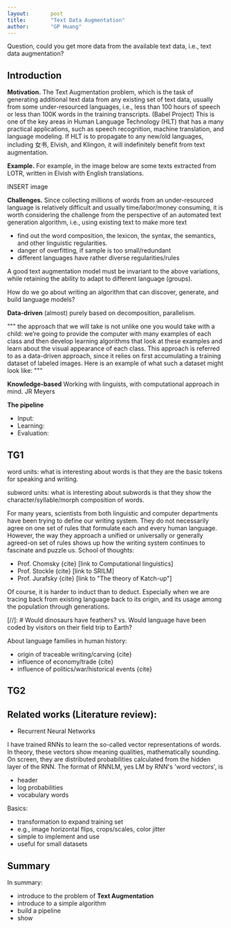 ```yaml
---
layout:       post
title:        "Text Data Augmentation"
author:       "GP Huang"
---
```


<p class="lead">Question, could you get more data from the available text data, i.e., text data augmentation?</p>

## Introduction

**Motivation.** The Text Augmentation problem, which is the task of generating additional text data from any existing set of text data, usually from some under-resourced languages, i.e., less than 100 hours of speech or less than 100K words in the training transcripts. (Babel Project)
This is one of the key areas in Human Language Technology (HLT) that has a many practical applications, such as speech recognition, machine translation, and language modeling.
If HLT is to propagate to any new/old languages, including 女书, Elvish, and Klingon, it will indefinitely benefit from text augmentation.

**Example.** For example, in the image below are some texts extracted from LOTR, written in Elvish with English translations.

INSERT image

**Challenges.** Since collecting millions of words from an under-resourced language is relatively difficult and usually time/labor/money consuming, it is worth considering the challenge from the perspective of an automated text generation algorithm, i.e., using existing text to make more text

  * find out the word composition, the lexicon, the syntax, the semantics, and other linguistic regularities.
  * danger of overfitting, if sample is too small/redundant
  * different languages have rather diverse regularities/rules

A good text augmentation model must be invariant to the above variations, while retaining the ability to adapt to different language (groups).

How do we go about writing an algorithm that can discover, generate, and build language models?

**Data-driven**
(almost) purely based on decomposition, parallelism.

"""
the approach that we will take is not unlike one you would take with a child: we’re going to provide the computer with many examples of each class and then develop learning algorithms that look at these examples and learn about the visual appearance of each class. This approach is referred to as a data-driven approach, since it relies on first accumulating a training dataset of labeled images. Here is an example of what such a dataset might look like:
"""

**Knowledge-based**
Working with linguists, with computational approach in mind. JR Meyers

**The pipeline**

  * Input:
  * Learning:
  * Evaluation:

## TG1

word units: what is interesting about words is that they are the basic tokens for speaking and writing.

subword units: what is interesting about subwords is that they show the character/syllable/morph composition of words.

For many years, scientists from both linguistic and computer departments have been trying to define our writing system. They do not necessarily agree on one set of rules that formulate each and every human language.
However, the way they approach a unified or universally or generally agreed-on set of rules shows up how the writing system continues to fascinate and puzzle us.
School of thoughts:
- Prof. Chomsky {cite} [link to Computational linguistics]
- Prof. Stockle {cite} [link to SRILM]
- Prof. Jurafsky {cite} [link to "The theory of Katch-up"]

Of course, it is harder to induct than to deduct.
Especially when we are tracing back from existing language back to its origin, and its usage among the population through generations.

[//]: # Would dinosaurs have feathers? vs. Would language have been coded by visitors on their field trip to Earth?

About language families in human history:
- origin of traceable writing/carving {cite}
- influence of economy/trade {cite}
- influence of politics/war/historical events {cite}

## TG2

## Related works (Literature review):
- Recurrent Neural Networks

I have trained RNNs to learn the so-called vector representations of words.
In theory, these vectors show meaning qualities, mathematically sounding.
On screen, they are distributed probabilities calculated from the hidden layer of the RNN.
The format of RNNLM, yes LM by RNN's 'word vectors', is
- header
- log probabilities
- vocabulary words

Basics:
- transformation to expand training set
- e.g., image horizontal flips, crops/scales, color jitter
- simple to implement and use
- useful for small datasets

## Summary

In summary:

  * introduce to the problem of  **Text Augmentation**
  * introduce to a simple algorithm
  * build a pipeline
  * show
